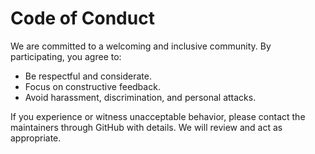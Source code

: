 # Code of Conduct

We are committed to a welcoming and inclusive community. By participating, you agree to:

- Be respectful and considerate.
- Focus on constructive feedback.
- Avoid harassment, discrimination, and personal attacks.

If you experience or witness unacceptable behavior, please contact the maintainers through GitHub with details. We will review and act as appropriate.
